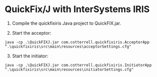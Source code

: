 # QuickFix/J with InterSystems IRIS

1. Compile the quickfixiris Java project to QuickFIX.jar.

2. Start the acceptor:
```
java -cp .\QuickFIXJ.jar com.cotterrell.quickfixiris.AcceptorApp ".\quickfixiris\src\main\resources\acceptorSettings.cfg"
```

3. Start the initiator:
```
java -cp .\QuickFIXJ.jar com.cotterrell.quickfixiris.InitiatorApp ".\quickfixiris\src\main\resources\initiatorSettings.cfg"
```